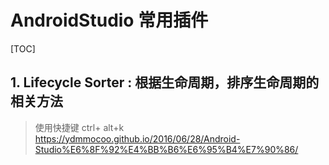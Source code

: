 
# AndroidStudio 常用插件
[TOC]

## 1. Lifecycle Sorter : 根据生命周期，排序生命周期的相关方法 
   >使用快捷键  ctrl+ alt+k
https://ydmmocoo.github.io/2016/06/28/Android-Studio%E6%8F%92%E4%BB%B6%E6%95%B4%E7%90%86/









